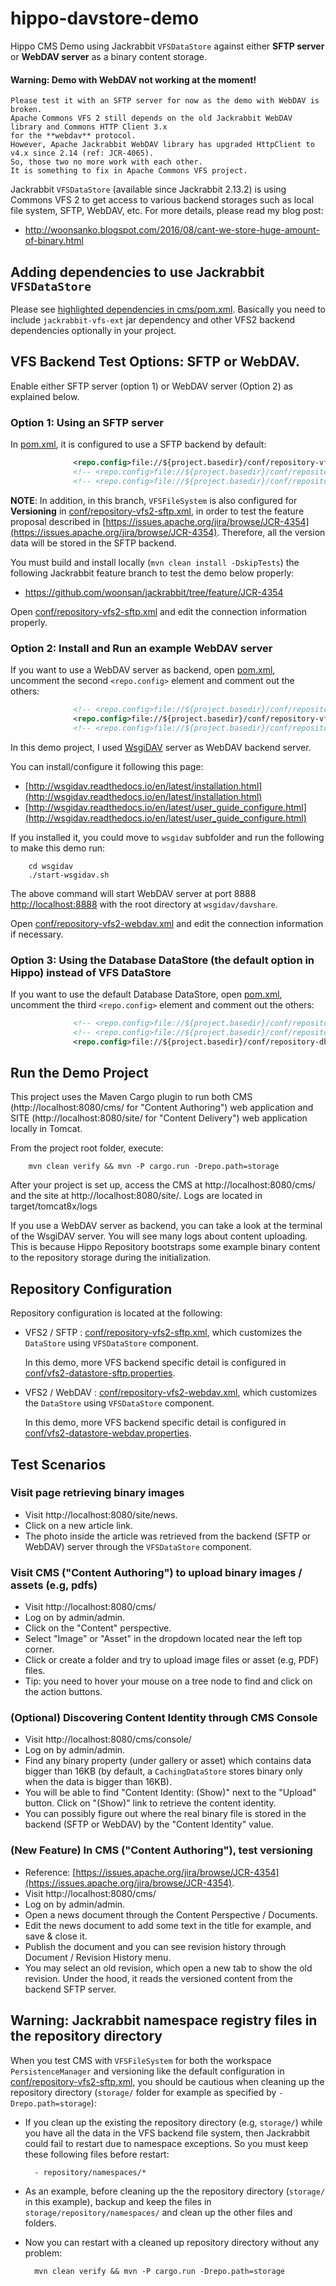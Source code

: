 # hippo-davstore-demo

Hippo CMS Demo using Jackrabbit ```VFSDataStore``` against either **SFTP server** or **WebDAV server** as a binary content storage.


#### Warning: Demo with WebDAV not working at the moment!

    Please test it with an SFTP server for now as the demo with WebDAV is broken.
    Apache Commons VFS 2 still depends on the old Jackrabbit WebDAV library and Commons HTTP Client 3.x
    for the **webdav** protocol.
    However, Apache Jackrabbit WebDAV library has upgraded HttpClient to v4.x since 2.14 (ref: JCR-4065).
    So, those two no more work with each other.
    It is something to fix in Apache Commons VFS project.

Jackrabbit ```VFSDataStore``` (available since Jackrabbit 2.13.2) is using Commons VFS 2 to get access to various backend storages such as local file system, SFTP, WebDAV, etc.
For more details, please read my blog post:
- http://woonsanko.blogspot.com/2016/08/cant-we-store-huge-amount-of-binary.html

## Adding dependencies to use Jackrabbit ```VFSDataStore```

Please see [highlighted dependencies in cms/pom.xml](cms/pom.xml#L17-L45). Basically you need to include ```jackrabbit-vfs-ext``` jar dependency and other VFS2 backend dependencies optionally in your project.

## VFS Backend Test Options: SFTP or WebDAV.

Enable either SFTP server (option 1) or WebDAV server (Option 2) as explained below.

### Option 1: Using an SFTP server

In [pom.xml](pom.xml), it is configured to use a SFTP backend by default:

```xml
              <repo.config>file://${project.basedir}/conf/repository-vfs2-sftp.xml</repo.config>
              <!-- <repo.config>file://${project.basedir}/conf/repository-vfs2-webdav.xml</repo.config> -->
              <!-- <repo.config>file://${project.basedir}/conf/repository-db.xml</repo.config> -->
```

**NOTE**: In addition, in this branch, ```VFSFileSystem``` is also configured for **Versioning** in [conf/repository-vfs2-sftp.xml](conf/repository-vfs2-sftp.xml), in order to test the feature proposal described in 
[https://issues.apache.org/jira/browse/JCR-4354](https://issues.apache.org/jira/browse/JCR-4354).
Therefore, all the version data will be stored in the SFTP backend.

You must build and install locally (```mvn clean install -DskipTests```) the following Jackrabbit feature branch to test the demo below properly:
- https://github.com/woonsan/jackrabbit/tree/feature/JCR-4354

Open [conf/repository-vfs2-sftp.xml](conf/repository-vfs2-sftp.xml) and edit the connection information properly.

### Option 2: Install and Run an example WebDAV server

If you want to use a WebDAV server as backend, open [pom.xml](pom.xml), uncomment the second ```<repo.config>``` element
and comment out the others:

```xml
              <!-- <repo.config>file://${project.basedir}/conf/repository-vfs2-sftp.xml</repo.config> -->
              <repo.config>file://${project.basedir}/conf/repository-vfs2-webdav.xml</repo.config>
              <!-- <repo.config>file://${project.basedir}/conf/repository-db.xml</repo.config> -->
```

In this demo project, I used [WsgiDAV](https://github.com/mar10/wsgidav) server as WebDAV backend server.

You can install/configure it following this page:
- [http://wsgidav.readthedocs.io/en/latest/installation.html](http://wsgidav.readthedocs.io/en/latest/installation.html)
- [http://wsgidav.readthedocs.io/en/latest/user_guide_configure.html](http://wsgidav.readthedocs.io/en/latest/user_guide_configure.html)

If you installed it, you could move to ```wsgidav``` subfolder and run the following to make this demo run:

        cd wsgidav
        ./start-wsgidav.sh

The above command will start WebDAV server at port 8888 [http://localhost:8888](http://localhost:8888)
with the root directory at ```wsgidav/davshare```.

Open [conf/repository-vfs2-webdav.xml](conf/repository-vfs2-webdav.xml) and edit the connection information if necessary.

### Option 3: Using the Database DataStore (the default option in Hippo) instead of VFS DataStore

If you want to use the default Database DataStore, open [pom.xml](pom.xml), uncomment the third ```<repo.config>``` element
and comment out the others:

```xml
              <!-- <repo.config>file://${project.basedir}/conf/repository-vfs2-webdav.xml</repo.config> -->
              <!-- <repo.config>file://${project.basedir}/conf/repository-vfs2-sftp.xml</repo.config> -->
              <repo.config>file://${project.basedir}/conf/repository-db.xml</repo.config>
```

## Run the Demo Project

This project uses the Maven Cargo plugin to run both CMS (http://localhost:8080/cms/ for "Content Authoring") web application
and SITE (http://localhost:8080/site/ for "Content Delivery") web application locally in Tomcat.

From the project root folder, execute:

        mvn clean verify && mvn -P cargo.run -Drepo.path=storage

After your project is set up, access the CMS at http://localhost:8080/cms/ and the site at http://localhost:8080/site/.
Logs are located in target/tomcat8x/logs

If you use a WebDAV server as backend, you can take a look at the terminal of the WsgiDAV server.
You will see many logs about content uploading. This is because Hippo Repository bootstraps some example binary content to the repository storage during the initialization.

## Repository Configuration

Repository configuration is located at the following:

- VFS2 / SFTP : [conf/repository-vfs2-sftp.xml](conf/repository-vfs2-sftp.xml), which customizes the ```DataStore``` using ```VFSDataStore``` component.

  In this demo, more VFS backend specific detail is configured in [conf/vfs2-datastore-sftp.properties](conf/vfs2-datastore-sftp.properties).

- VFS2 / WebDAV : [conf/repository-vfs2-webdav.xml](conf/repository-vfs2-webdav.xml), which customizes the ```DataStore``` using ```VFSDataStore``` component.

  In this demo, more VFS backend specific detail is configured in [conf/vfs2-datastore-webdav.properties](conf/vfs2-datastore-webdav.properties).

## Test Scenarios

### Visit page retrieving binary images

- Visit http://localhost:8080/site/news.
- Click on a new article link.
- The photo inside the article was retrieved from the backend (SFTP or WebDAV) server through the ```VFSDataStore``` component.

### Visit CMS ("Content Authoring") to upload binary images / assets (e.g, pdfs)

- Visit http://localhost:8080/cms/
- Log on by admin/admin.
- Click on the "Content" perspective.
- Select "Image" or "Asset" in the dropdown located near the left top corner.
- Click or create a folder and try to upload image files or asset (e.g, PDF) files.
- Tip: you need to hover your mouse on a tree node to find and click on the action buttons.

### (Optional) Discovering Content Identity through CMS Console

- Visit http://localhost:8080/cms/console/
- Log on by admin/admin.
- Find any binary property (under gallery or asset) which contains data bigger than 16KB (by default, a ```CachingDataStore``` stores binary only when the data is bigger than 16KB).
- You will be able to find "Content Identity: (Show)" next to the "Upload" button. Click on "(Show)" link to retrieve the content identity.
- You can possibly figure out where the real binary file is stored in the backend (SFTP or WebDAV) by the "Content Identity" value.

### (New Feature) In CMS ("Content Authoring"), test versioning

- Reference: [https://issues.apache.org/jira/browse/JCR-4354](https://issues.apache.org/jira/browse/JCR-4354).
- Visit http://localhost:8080/cms/
- Log on by admin/admin.
- Open a news document through the Content Perspective / Documents.
- Edit the news document to add some text in the title for example, and save & close it.
- Publish the document and you can see revision history through Document / Revision History menu.
- You may select an old revision, which open a new tab to show the old revision. Under the hood, it reads the versioned
content from the backend SFTP server.

## Warning: Jackrabbit namespace registry files in the repository directory

When you test CMS with `VFSFileSystem` for both the workspace `PersistenceManager` and versioning like the default configuration
in [conf/repository-vfs2-sftp.xml](conf/repository-vfs2-sftp.xml), you should be cautious when cleaning up the repository
directory (`storage/` folder for example as specified by `-Drepo.path=storage`):

- If you clean up the existing the repository directory (e.g, `storage/`) while you have all the data in the VFS backend file system,
  then Jackrabbit could fail to restart due to namespace exceptions. So you must keep these following files before restart:

        - repository/namespaces/*

- As an example, before cleaning up the the repository directory (`storage/` in this example), backup and keep the files in `storage/repository/namespaces/`
  and clean up the other files and folders.
- Now you can restart with a cleaned up repository directory without any problem:

        mvn clean verify && mvn -P cargo.run -Drepo.path=storage


